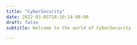 ```yaml
---
title: "CyberSecurity"
date: 2022-03-05T18:10:14-08:00
draft: false
subtitle: Welcome to the world of CyberSecurity

---
```

